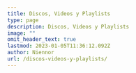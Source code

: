 ```yaml
---
title: Discos, Videos y Playlists
type: page
description: Discos, Videos y Playlists
image: ""
omit_header_text: true
lastmod: 2023-01-05T11:36:12.092Z
author: Niennor
url: /discos-videos-y-playlists/
---
```

